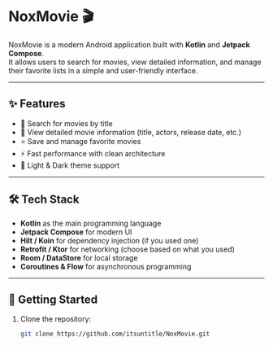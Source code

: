 # NoxMovie 🎬

NoxMovie is a modern Android application built with **Kotlin** and **Jetpack Compose**.  
It allows users to search for movies, view detailed information, and manage their favorite lists in a simple and user-friendly interface.  

---

## ✨ Features
- 🔎 Search for movies by title  
- 📃 View detailed movie information (title, actors, release date, etc.)  
- ⭐ Save and manage favorite movies  
- ⚡ Fast performance with clean architecture  
- 🌙 Light & Dark theme support  

---

## 🛠️ Tech Stack
- **Kotlin** as the main programming language  
- **Jetpack Compose** for modern UI  
- **Hilt / Koin** for dependency injection (if you used one)  
- **Retrofit / Ktor** for networking (choose based on what you used)  
- **Room / DataStore** for local storage  
- **Coroutines & Flow** for asynchronous programming  

---

## 🚀 Getting Started
1. Clone the repository:
   ```bash
   git clone https://github.com/itsuntitle/NoxMovie.git
